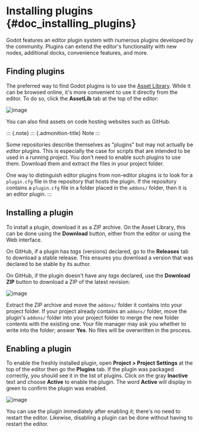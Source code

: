 Installing plugins {#doc_installing_plugins}
==================

Godot features an editor plugin system with numerous plugins developed
by the community. Plugins can extend the editor\'s functionality with
new nodes, additional docks, convenience features, and more.

Finding plugins
---------------

The preferred way to find Godot plugins is to use the [Asset
Library](https://godotengine.org/asset-library/). While it can be
browsed online, it\'s more convenient to use it directly from the
editor. To do so, click the **AssetLib** tab at the top of the editor:

![image](img/installing_plugins_assetlib_tab.png)

You can also find assets on code hosting websites such as GitHub.

::: {.note}
::: {.admonition-title}
Note
:::

Some repositories describe themselves as \"plugins\" but may not
actually be *editor* plugins. This is especially the case for scripts
that are intended to be used in a running project. You don\'t need to
enable such plugins to use them. Download them and extract the files in
your project folder.

One way to distinguish editor plugins from non-editor plugins is to look
for a `plugin.cfg` file in the repository that hosts the plugin. If the
repository contains a `plugin.cfg` file in a folder placed in the
`addons/` folder, then it is an editor plugin.
:::

Installing a plugin
-------------------

To install a plugin, download it as a ZIP archive. On the Asset Library,
this can be done using the **Download** button, either from the editor
or using the Web interface.

On GitHub, if a plugin has *tags* (versions) declared, go to the
**Releases** tab to download a stable release. This ensures you download
a version that was declared to be stable by its author.

On GitHub, if the plugin doesn\'t have any *tags* declared, use the
**Download ZIP** button to download a ZIP of the latest revision:

![image](img/installing_plugins_github_download_zip.png)

Extract the ZIP archive and move the `addons/` folder it contains into
your project folder. If your project already contains an `addons/`
folder, move the plugin\'s `addons/` folder into your project folder to
merge the new folder contents with the existing one. Your file manager
may ask you whether to write into the folder; answer **Yes**. No files
will be overwritten in the process.

Enabling a plugin
-----------------

To enable the freshly installed plugin, open **Project \> Project
Settings** at the top of the editor then go the **Plugins** tab. If the
plugin was packaged correctly, you should see it in the list of plugins.
Click on the gray **Inactive** text and choose **Active** to enable the
plugin. The word **Active** will display in green to confirm the plugin
was enabled.

![image](img/installing_plugins_project_settings.png)

You can use the plugin immediately after enabling it; there\'s no need
to restart the editor. Likewise, disabling a plugin can be done without
having to restart the editor.
